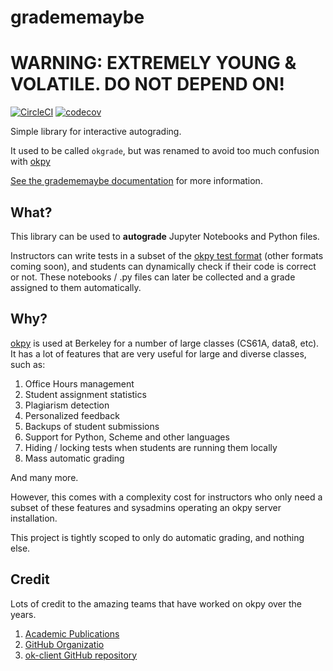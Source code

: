 # gradememaybe
# WARNING: EXTREMELY YOUNG & VOLATILE. DO NOT DEPEND ON!

[![CircleCI](https://circleci.com/gh/grading/okgrade/tree/master.svg?style=shield)](https://circleci.com/gh/grading/okgrade/tree/master)
[![codecov](https://codecov.io/gh/grading/okgrade/branch/master/graph/badge.svg)](https://codecov.io/gh/grading/okgrade)

Simple library for interactive autograding.

It used to be called `okgrade`, but was renamed to avoid too much confusion with
[okpy](https://okpy.org)

[See the gradememaybe documentation](http://okgrade.readthedocs.io/en/latest/) for more information.

## What?

This library can be used to **autograde** Jupyter Notebooks and
Python files.

Instructors can write tests in a subset of the [okpy test format](docs/ok-test-format.md)
(other formats coming soon), and students can dynamically check if their
code is correct or not. These notebooks / .py files can later
be collected and a grade assigned to them automatically.

## Why?

[okpy](http://okpy.org/) is used at Berkeley for a number of large
classes (CS61A, data8, etc). It has a lot of features that are
very useful for large and diverse classes, such as:

1. Office Hours management
2. Student assignment statistics
3. Plagiarism detection
4. Personalized feedback
5. Backups of student submissions
6. Support for Python, Scheme and other languages
7. Hiding / locking tests when students are running them locally
8. Mass automatic grading

And many more.

However, this comes with a complexity cost for instructors who only
need a subset of these features and sysadmins operating an okpy server
installation.

This project is tightly scoped to only do automatic grading, and nothing
else.

## Credit

Lots of credit to the amazing teams that have worked on okpy over the
years.

1. [Academic Publications](https://okpy.org/about/publications/)
2. [GitHub Organizatio](https://github.com/okpy)
3. [ok-client GitHub repository](https://github.com/Cal-CS-61A-Staff/ok-client)
